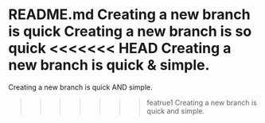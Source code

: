 README.md
Creating a new branch is quick
Creating a new branch is so quick
<<<<<<< HEAD
Creating a new branch is quick & simple.
=======
Creating a new branch is quick AND simple.
>>>>>>> featrue1
Creating a new branch is quick and simple.
